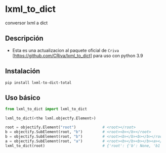 # lxml_to_dict
conversor lxml a dict

<!-- [![PyPI version](https://badge.fury.io/py/nazk.svg)](https://pypi.org/project/nazk/) -->

## Descripción
* Esta es una actualizacion al paquete oficial de `Criva` [https://github.com/CRiva/lxml_to_dict] para uso con python 3.9

## Instalación
```
pip install lxml-to-dict-total
```

## Uso básico
```python
from lxml_to_dict import lxml_to_dict
 
lxml_to_dict(<the lxml.objectfy.Element>)

root = objectify.Element("root")            # <root></root>
b = objectify.SubElement(root, "b")         # <root><b></b></root>
b = objectify.SubElement(root, "b")         # <root><b></b><b></b></root>
a = objectify.SubElement(root, "a")         # <root><b></b><b></b><a></a></root>
lxml_to_dict(root)                          # {'root': {'b': None, 'b1': None, 'a': None}}
```